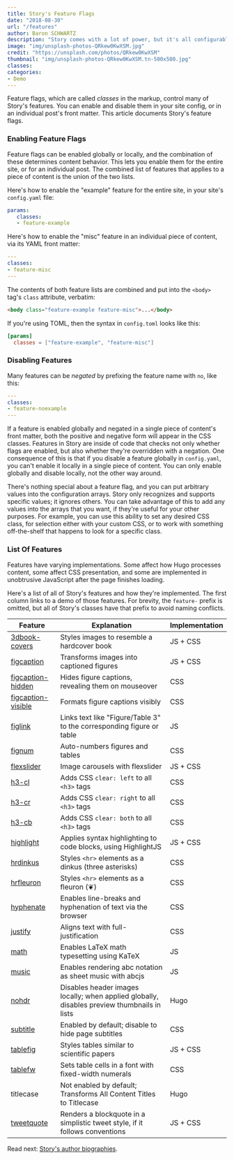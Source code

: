 ```yaml
---
title: Story's Feature Flags
date: "2018-08-30"
url: "/features"
author: Baron SCHWARTZ
description: "Story comes with a lot of power, but it's all configurable: almost every extra feature is optional."
image: "img/unsplash-photos-QRkew0KwXSM.jpg"
credit: "https://unsplash.com/photos/QRkew0KwXSM"
thumbnail: "img/unsplash-photos-QRkew0KwXSM.tn-500x500.jpg"
classes:
categories:
- Demo
---
```

Feature flags, which are called _classes_ in the markup, control many of Story's features.
You can enable and disable them in your site config, or in an individual post's front matter.
This article documents Story's feature flags.
<!--more-->

### Enabling Feature Flags

Feature flags can be enabled globally or locally, and the combination of these determines content behavior.
This lets you enable them for the entire site, or for an individual post.
The combined list of features that applies to a piece of content is the union of the two lists.

Here's how to enable the "example" feature for the entire site, in your site's `config.yaml` file:

```yaml
params:
   classes:
   - feature-example
```

Here's how to enable the "misc" feature in an individual piece of content, via its YAML front matter:

```yaml
---
classes:
- feature-misc
---
```

The contents of both feature lists are combined and put into the `<body>` tag's `class` attribute, verbatim:

```html
<body class="feature-example feature-misc">...</body>
```

If you're using TOML, then the syntax in `config.toml` looks like this:

```toml
[params]
  classes = ["feature-example", "feature-misc"]
```

### Disabling Features

Many features can be _negated_ by prefixing the feature name with `no`, like this:

```yaml
---
classes:
- feature-noexample
---
```

If a feature is enabled globally and negated in a single piece of content's front matter, both the positive and negative form will appear in the CSS classes.
Features in Story are inside of code that checks not only whether flags are enabled, but also whether they're overridden with a negation.
One consequence of this is that if you disable a feature globally in `config.yaml`, you can't enable it locally in a single piece of content.
You can only enable globally and disable locally, not the other way around.

There's nothing special about a feature flag, and you can put arbitrary values into the configuration arrays.
Story only recognizes and supports specific values; it ignores others.
You can take advantage of this to add any values into the arrays that you want, if they're useful for your other purposes.
For example, you can use this ability to set any desired CSS class, for selection either with your custom CSS, or to work with something off-the-shelf that happens to look for a specific class.

### List Of Features

Features have varying implementations.
Some affect how Hugo processes content, some affect CSS presentation, and some are implemented in unobtrusive JavaScript after the page finishes loading.

Here's a list of all of Story's features and how they're implemented.
The first column links to a demo of those features.
For brevity, the `feature-` prefix is omitted, but all of Story's classes have that prefix to avoid naming conflicts.

| Feature                        | Explanation                                                                                 | Implementation |
|--------------------------------|---------------------------------------------------------------------------------------------|----------------|
| [3dbook-covers](/images)       | Styles images to resemble a hardcover book                                                  | JS + CSS       |
| [figcaption](/figures)         | Transforms images into captioned figures                                                    | JS + CSS       |
| [figcaption-hidden](/figures)  | Hides figure captions, revealing them on mouseover                                          | CSS            |
| [figcaption-visible](/figures) | Formats figure captions visibly                                                             | CSS            |
| [figlink](/figures)            | Links text like "Figure/Table 3" to the corresponding figure or table                       | JS             |
| [fignum](/figures)             | Auto-numbers figures and tables                                                             | CSS            |
| [flexslider](/flexslider)      | Image carousels with flexslider                                                             | JS + CSS       |
| [h3-cl](/typography)           | Adds CSS `clear: left` to all `<h3>` tags                                                   | CSS            |
| [h3-cr](/typography)           | Adds CSS `clear: right` to all `<h3>` tags                                                  | CSS            |
| [h3-cb](/typography)           | Adds CSS `clear: both` to all `<h3>` tags                                                   | CSS            |
| [highlight](/typography)       | Applies syntax highlighting to code blocks, using HighlightJS                               | JS + CSS       |
| [hrdinkus](/typography)        | Styles `<hr>` elements as a dinkus (three asterisks)                                        | CSS            |
| [hrfleuron](/typography)       | Styles `<hr>` elements as a fleuron (&#10086;)                                              | CSS            |
| [hyphenate](/typography)       | Enables line-breaks and hyphenation of text via the browser                                 | CSS            |
| [justify](/typography)         | Aligns text with full-justification                                                         | CSS            |
| [math](/math)                  | Enables LaTeX math typesetting using KaTeX                                                  | JS             |
| [music](/music)                | Enables rendering abc notation as sheet music with abcjs                                    | JS             |
| [nohdr](/images/)              | Disables header images locally; when applied globally, disables preview thumbnails in lists | Hugo           |
| [subtitle](/typography)        | Enabled by default; disable to hide page subtitles                                          | CSS            |
| [tablefig](/figures)           | Styles tables similar to scientific papers                                                  | JS + CSS       |
| [tablefw](/figures)            | Sets table cells in a font with fixed-width numerals                                        | CSS            |
| titlecase                      | Not enabled by default; Transforms All Content Titles to Titlecase                          | Hugo           |
| [tweetquote](/typography)      | Renders a blockquote in a simplistic tweet style, if it follows conventions                 | JS + CSS       |

Read next: [Story's author biographies](/author-profiles/).
